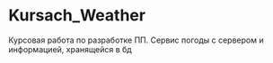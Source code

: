 # Kursach_Weather
Курсовая работа по разработке ПП. Сервис погоды с сервером и информацией, хранящейся в бд 
